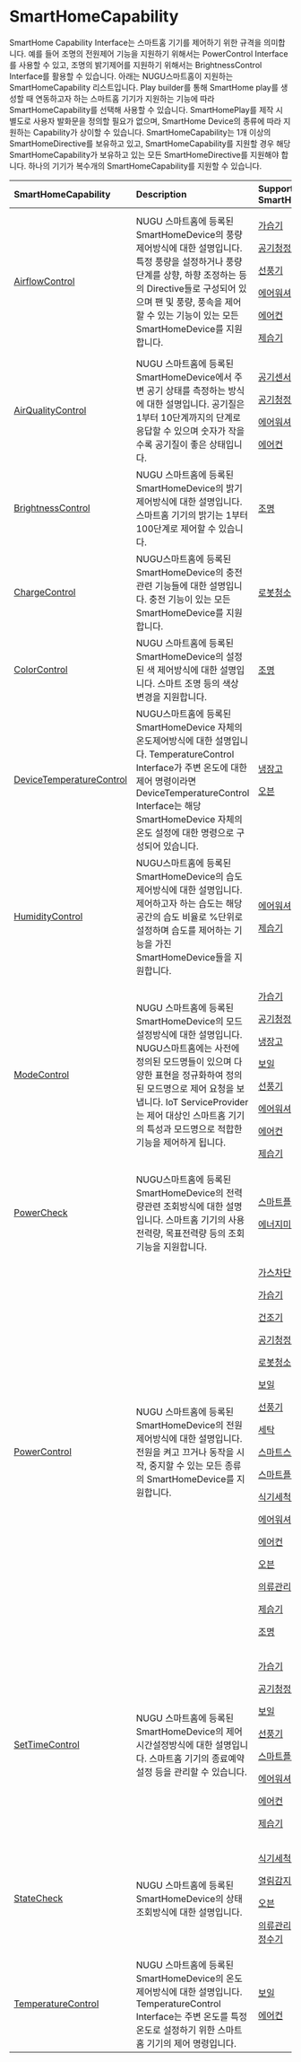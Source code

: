 # SmartHomeCapability

SmartHome Capability Interface는 스마트홈 기기를 제어하기 위한 규격을 의미합니다. 예를 들어 조명의 전원제어 기능을 지원하기 위해서는 PowerControl Interface를 사용할 수 있고, 조명의 밝기제어를 지원하기 위해서는 BrightnessControl Interface를 활용할 수 있습니다. 아래는 NUGU스마트홈이 지원하는 SmartHomeCapability 리스트입니다. Play builder를 통해 SmartHome play를 생성할 때 연동하고자 하는 스마트홈 기기가 지원하는 기능에 따라 SmartHomeCapability를 선택해 사용할 수 있습니다. SmartHomePlay를 제작 시 별도로 사용자 발화문을 정의할 필요가 없으며, SmartHome Device의 종류에 따라 지원하는 Capability가 상이할 수 있습니다. SmartHomeCapability는 1개 이상의 SmartHomeDirective를 보유하고 있고, SmartHomeCapability를 지원할 경우 해당 SmartHomeCapability가 보유하고 있는 모든 SmartHomeDirective를 지원해야 합니다. 하나의 기기가 복수개의 SmartHomeCapability를 지원할 수 있습니다.

<table>
  <thead>
    <tr>
      <th style="text-align:left">SmartHomeCapability</th>
      <th style="text-align:left">Description</th>
      <th style="text-align:left">Supported SmartHomeDevice</th>
    </tr>
  </thead>
  <tbody>
    <tr>
      <td style="text-align:left"> <a href="https://tde.sktelecom.com/wiki/pages/viewpage.action?pageId=249668001">AirflowControl</a>
      </td>
      <td style="text-align:left">NUGU &#xC2A4;&#xB9C8;&#xD2B8;&#xD648;&#xC5D0; &#xB4F1;&#xB85D;&#xB41C;
        SmartHomeDevice&#xC758; &#xD48D;&#xB7C9;&#xC81C;&#xC5B4;&#xBC29;&#xC2DD;&#xC5D0;
        &#xB300;&#xD55C; &#xC124;&#xBA85;&#xC785;&#xB2C8;&#xB2E4;. &#xD2B9;&#xC815;
        &#xD48D;&#xB7C9;&#xC744; &#xC124;&#xC815;&#xD558;&#xAC70;&#xB098; &#xD48D;&#xB7C9;
        &#xB2E8;&#xACC4;&#xB97C; &#xC0C1;&#xD5A5;, &#xD558;&#xD5A5; &#xC870;&#xC815;&#xD558;&#xB294;
        &#xB4F1;&#xC758; Directive&#xB4E4;&#xB85C; &#xAD6C;&#xC131;&#xB418;&#xC5B4;
        &#xC788;&#xC73C;&#xBA70; &#xD32C; &#xBC0F; &#xD48D;&#xB7C9;, &#xD48D;&#xC18D;&#xC744;
        &#xC81C;&#xC5B4;&#xD560; &#xC218; &#xC788;&#xB294; &#xAE30;&#xB2A5;&#xC774;
        &#xC788;&#xB294; &#xBAA8;&#xB4E0; SmartHomeDevice&#xB97C; &#xC9C0;&#xC6D0;&#xD569;&#xB2C8;&#xB2E4;.</td>
      <td
      style="text-align:left">
        <p><a href="../smarthomedevicetype/undefined-21.md">&#xAC00;&#xC2B5;&#xAE30;</a>
        </p>
        <p><a href="../smarthomedevicetype/undefined-18.md">&#xACF5;&#xAE30;&#xCCAD;&#xC815;&#xAE30;</a>
        </p>
        <p><a href="../smarthomedevicetype/undefined-14.md">&#xC120;&#xD48D;&#xAE30;</a>
        </p>
        <p><a href="../smarthomedevicetype/undefined-8.md">&#xC5D0;&#xC5B4;&#xC6CC;&#xC154;</a>
        </p>
        <p><a href="../smarthomedevicetype/undefined-7.md">&#xC5D0;&#xC5B4;&#xCEE8;</a>
        </p>
        <p><a href="../smarthomedevicetype/undefined-2.md">&#xC81C;&#xC2B5;&#xAE30;</a>
        </p>
        </td>
    </tr>
    <tr>
      <td style="text-align:left"> <a href="https://tde.sktelecom.com/wiki/pages/viewpage.action?pageId=249668000">AirQualityControl</a>
      </td>
      <td style="text-align:left">NUGU &#xC2A4;&#xB9C8;&#xD2B8;&#xD648;&#xC5D0; &#xB4F1;&#xB85D;&#xB41C;
        SmartHomeDevice&#xC5D0;&#xC11C; &#xC8FC;&#xBCC0; &#xACF5;&#xAE30; &#xC0C1;&#xD0DC;&#xB97C;
        &#xCE21;&#xC815;&#xD558;&#xB294; &#xBC29;&#xC2DD;&#xC5D0; &#xB300;&#xD55C;
        &#xC124;&#xBA85;&#xC785;&#xB2C8;&#xB2E4;. &#xACF5;&#xAE30;&#xC9C8;&#xC740;
        1&#xBD80;&#xD130; 10&#xB2E8;&#xACC4;&#xAE4C;&#xC9C0;&#xC758; &#xB2E8;&#xACC4;&#xB85C;
        &#xC751;&#xB2F5;&#xD560; &#xC218; &#xC788;&#xC73C;&#xBA70; &#xC22B;&#xC790;&#xAC00;
        &#xC791;&#xC744;&#xC218;&#xB85D; &#xACF5;&#xAE30;&#xC9C8;&#xC774; &#xC88B;&#xC740;
        &#xC0C1;&#xD0DC;&#xC785;&#xB2C8;&#xB2E4;.</td>
      <td style="text-align:left">
        <p><a href="../smarthomedevicetype/undefined-19.md">&#xACF5;&#xAE30;&#xC13C;&#xC11C;</a>
        </p>
        <p><a href="../smarthomedevicetype/undefined-18.md">&#xACF5;&#xAE30;&#xCCAD;&#xC815;&#xAE30;</a>
        </p>
        <p><a href="../smarthomedevicetype/undefined-8.md">&#xC5D0;&#xC5B4;&#xC6CC;&#xC154;</a>
        </p>
        <p><a href="../smarthomedevicetype/undefined-7.md">&#xC5D0;&#xC5B4;&#xCEE8;</a>
        </p>
      </td>
    </tr>
    <tr>
      <td style="text-align:left"> <a href="https://tde.sktelecom.com/wiki/pages/viewpage.action?pageId=249668002">BrightnessControl</a>
      </td>
      <td style="text-align:left">NUGU &#xC2A4;&#xB9C8;&#xD2B8;&#xD648;&#xC5D0; &#xB4F1;&#xB85D;&#xB41C;
        SmartHomeDevice&#xC758; &#xBC1D;&#xAE30;&#xC81C;&#xC5B4;&#xBC29;&#xC2DD;&#xC5D0;
        &#xB300;&#xD55C; &#xC124;&#xBA85;&#xC785;&#xB2C8;&#xB2E4;. &#xC2A4;&#xB9C8;&#xD2B8;&#xD648;
        &#xAE30;&#xAE30;&#xC758; &#xBC1D;&#xAE30;&#xB294; 1&#xBD80;&#xD130; 100&#xB2E8;&#xACC4;&#xB85C;
        &#xC81C;&#xC5B4;&#xD560; &#xC218; &#xC788;&#xC2B5;&#xB2C8;&#xB2E4;.</td>
      <td
      style="text-align:left"><a href="../smarthomedevicetype/undefined-1.md">&#xC870;&#xBA85;</a>
        </td>
    </tr>
    <tr>
      <td style="text-align:left"> <a href="https://tde.sktelecom.com/wiki/pages/viewpage.action?pageId=249668003">ChargeControl</a>
      </td>
      <td style="text-align:left">NUGU&#xC2A4;&#xB9C8;&#xD2B8;&#xD648;&#xC5D0; &#xB4F1;&#xB85D;&#xB41C;
        SmartHomeDevice&#xC758; &#xCDA9;&#xC804;&#xAD00;&#xB828; &#xAE30;&#xB2A5;&#xB4E4;&#xC5D0;
        &#xB300;&#xD55C; &#xC124;&#xBA85;&#xC785;&#xB2C8;&#xB2E4;. &#xCDA9;&#xC804;
        &#xAE30;&#xB2A5;&#xC774; &#xC788;&#xB294; &#xBAA8;&#xB4E0; SmartHomeDevice&#xB97C;
        &#xC9C0;&#xC6D0;&#xD569;&#xB2C8;&#xB2E4;.</td>
      <td style="text-align:left"><a href="../smarthomedevicetype/undefined-16.md">&#xB85C;&#xBD07;&#xCCAD;&#xC18C;</a>
      </td>
    </tr>
    <tr>
      <td style="text-align:left"> <a href="https://tde.sktelecom.com/wiki/pages/viewpage.action?pageId=249668004">ColorControl</a>
      </td>
      <td style="text-align:left">NUGU &#xC2A4;&#xB9C8;&#xD2B8;&#xD648;&#xC5D0; &#xB4F1;&#xB85D;&#xB41C;
        SmartHomeDevice&#xC758; &#xC124;&#xC815;&#xB41C; &#xC0C9; &#xC81C;&#xC5B4;&#xBC29;&#xC2DD;&#xC5D0;
        &#xB300;&#xD55C; &#xC124;&#xBA85;&#xC785;&#xB2C8;&#xB2E4;. &#xC2A4;&#xB9C8;&#xD2B8;
        &#xC870;&#xBA85; &#xB4F1;&#xC758; &#xC0C9;&#xC0C1; &#xBCC0;&#xACBD;&#xC744;
        &#xC9C0;&#xC6D0;&#xD569;&#xB2C8;&#xB2E4;.</td>
      <td style="text-align:left"><a href="../smarthomedevicetype/undefined-1.md">&#xC870;&#xBA85;</a>
      </td>
    </tr>
    <tr>
      <td style="text-align:left"> <a href="https://tde.sktelecom.com/wiki/pages/viewpage.action?pageId=249668005">DeviceTemperatureControl</a>
      </td>
      <td style="text-align:left">NUGU&#xC2A4;&#xB9C8;&#xD2B8;&#xD648;&#xC5D0; &#xB4F1;&#xB85D;&#xB41C;
        SmartHomeDevice &#xC790;&#xCCB4;&#xC758; &#xC628;&#xB3C4;&#xC81C;&#xC5B4;&#xBC29;&#xC2DD;&#xC5D0;
        &#xB300;&#xD55C; &#xC124;&#xBA85;&#xC785;&#xB2C8;&#xB2E4;. TemperatureControl
        Interface&#xAC00; &#xC8FC;&#xBCC0; &#xC628;&#xB3C4;&#xC5D0; &#xB300;&#xD55C;
        &#xC81C;&#xC5B4; &#xBA85;&#xB839;&#xC774;&#xB77C;&#xBA74; DeviceTemperatureControl
        Interface&#xB294; &#xD574;&#xB2F9; SmartHomeDevice &#xC790;&#xCCB4;&#xC758;
        &#xC628;&#xB3C4; &#xC124;&#xC815;&#xC5D0; &#xB300;&#xD55C; &#xBA85;&#xB839;&#xC73C;&#xB85C;
        &#xAD6C;&#xC131;&#xB418;&#xC5B4; &#xC788;&#xC2B5;&#xB2C8;&#xB2E4;.</td>
      <td
      style="text-align:left">
        <p><a href="../smarthomedevicetype/undefined-17.md">&#xB0C9;&#xC7A5;&#xACE0;</a>
        </p>
        <p><a href="../smarthomedevicetype/undefined-5.md">&#xC624;&#xBE10;</a>
        </p>
        </td>
    </tr>
    <tr>
      <td style="text-align:left"> <a href="https://tde.sktelecom.com/wiki/pages/viewpage.action?pageId=249668006">HumidityControl</a>
      </td>
      <td style="text-align:left">NUGU&#xC2A4;&#xB9C8;&#xD2B8;&#xD648;&#xC5D0; &#xB4F1;&#xB85D;&#xB41C;
        SmartHomeDevice&#xC758; &#xC2B5;&#xB3C4;&#xC81C;&#xC5B4;&#xBC29;&#xC2DD;&#xC5D0;
        &#xB300;&#xD55C; &#xC124;&#xBA85;&#xC785;&#xB2C8;&#xB2E4;. &#xC81C;&#xC5B4;&#xD558;&#xACE0;&#xC790;
        &#xD558;&#xB294; &#xC2B5;&#xB3C4;&#xB294; &#xD574;&#xB2F9; &#xACF5;&#xAC04;&#xC758;
        &#xC2B5;&#xB3C4; &#xBE44;&#xC728;&#xB85C; %&#xB2E8;&#xC704;&#xB85C; &#xC124;&#xC815;&#xD558;&#xBA70;
        &#xC2B5;&#xB3C4;&#xB97C; &#xC81C;&#xC5B4;&#xD558;&#xB294; &#xAE30;&#xB2A5;&#xC744;
        &#xAC00;&#xC9C4; SmartHomeDevice&#xB4E4;&#xC744; &#xC9C0;&#xC6D0;&#xD569;&#xB2C8;&#xB2E4;.</td>
      <td
      style="text-align:left">
        <p><a href="../smarthomedevicetype/undefined-8.md">&#xC5D0;&#xC5B4;&#xC6CC;&#xC154;</a>
        </p>
        <p><a href="../smarthomedevicetype/undefined-2.md">&#xC81C;&#xC2B5;&#xAE30;</a>
        </p>
        </td>
    </tr>
    <tr>
      <td style="text-align:left"> <a href="https://tde.sktelecom.com/wiki/pages/viewpage.action?pageId=249668007">ModeControl</a>
      </td>
      <td style="text-align:left">NUGU &#xC2A4;&#xB9C8;&#xD2B8;&#xD648;&#xC5D0; &#xB4F1;&#xB85D;&#xB41C;
        SmartHomeDevice&#xC758; &#xBAA8;&#xB4DC;&#xC124;&#xC815;&#xBC29;&#xC2DD;&#xC5D0;
        &#xB300;&#xD55C; &#xC124;&#xBA85;&#xC785;&#xB2C8;&#xB2E4;. NUGU&#xC2A4;&#xB9C8;&#xD2B8;&#xD648;&#xC5D0;&#xB294;
        &#xC0AC;&#xC804;&#xC5D0; &#xC815;&#xC758;&#xB41C; &#xBAA8;&#xB4DC;&#xBA85;&#xB4E4;&#xC774;
        &#xC788;&#xC73C;&#xBA70; &#xB2E4;&#xC591;&#xD55C; &#xD45C;&#xD604;&#xC744;
        &#xC815;&#xADDC;&#xD654;&#xD558;&#xC5EC; &#xC815;&#xC758;&#xB41C; &#xBAA8;&#xB4DC;&#xBA85;&#xC73C;&#xB85C;
        &#xC81C;&#xC5B4; &#xC694;&#xCCAD;&#xC744; &#xBCF4;&#xB0C5;&#xB2C8;&#xB2E4;.
        IoT ServiceProvider&#xB294; &#xC81C;&#xC5B4; &#xB300;&#xC0C1;&#xC778; &#xC2A4;&#xB9C8;&#xD2B8;&#xD648;
        &#xAE30;&#xAE30;&#xC758; &#xD2B9;&#xC131;&#xACFC; &#xBAA8;&#xB4DC;&#xBA85;&#xC73C;&#xB85C;
        &#xC801;&#xD569;&#xD55C; &#xAE30;&#xB2A5;&#xC744; &#xC81C;&#xC5B4;&#xD558;&#xAC8C;
        &#xB429;&#xB2C8;&#xB2E4;.</td>
      <td style="text-align:left">
        <p><a href="../smarthomedevicetype/undefined-21.md">&#xAC00;&#xC2B5;&#xAE30;</a>
        </p>
        <p><a href="../smarthomedevicetype/undefined-18.md">&#xACF5;&#xAE30;&#xCCAD;&#xC815;&#xAE30;</a>
        </p>
        <p><a href="../smarthomedevicetype/undefined-17.md">&#xB0C9;&#xC7A5;&#xACE0;</a>
        </p>
        <p><a href="../smarthomedevicetype/undefined-15.md">&#xBCF4;&#xC77C;</a>
        </p>
        <p><a href="../smarthomedevicetype/undefined-14.md">&#xC120;&#xD48D;&#xAE30;</a>
        </p>
        <p><a href="../smarthomedevicetype/undefined-8.md">&#xC5D0;&#xC5B4;&#xC6CC;&#xC154;</a>
        </p>
        <p><a href="../smarthomedevicetype/undefined-7.md">&#xC5D0;&#xC5B4;&#xCEE8;</a>
        </p>
        <p><a href="../smarthomedevicetype/undefined-2.md">&#xC81C;&#xC2B5;&#xAE30;</a>
        </p>
      </td>
    </tr>
    <tr>
      <td style="text-align:left"> <a href="https://tde.sktelecom.com/wiki/pages/viewpage.action?pageId=249668008">PowerCheck</a>
      </td>
      <td style="text-align:left">NUGU&#xC2A4;&#xB9C8;&#xD2B8;&#xD648;&#xC5D0; &#xB4F1;&#xB85D;&#xB41C;
        SmartHomeDevice&#xC758; &#xC804;&#xB825;&#xB7C9;&#xAD00;&#xB828; &#xC870;&#xD68C;&#xBC29;&#xC2DD;&#xC5D0;
        &#xB300;&#xD55C; &#xC124;&#xBA85;&#xC785;&#xB2C8;&#xB2E4;. &#xC2A4;&#xB9C8;&#xD2B8;&#xD648;
        &#xAE30;&#xAE30;&#xC758; &#xC0AC;&#xC6A9;&#xC804;&#xB825;&#xB7C9;, &#xBAA9;&#xD45C;&#xC804;&#xB825;&#xB7C9;
        &#xB4F1;&#xC758; &#xC870;&#xD68C; &#xAE30;&#xB2A5;&#xC744; &#xC9C0;&#xC6D0;&#xD569;&#xB2C8;&#xB2E4;.</td>
      <td
      style="text-align:left">
        <p><a href="../smarthomedevicetype/undefined-11.md">&#xC2A4;&#xB9C8;&#xD2B8;&#xD50C;&#xB7EC;</a>
        </p>
        <p><a href="../smarthomedevicetype/undefined-9.md">&#xC5D0;&#xB108;&#xC9C0;&#xBBF8;&#xD130;</a>
        </p>
        </td>
    </tr>
    <tr>
      <td style="text-align:left"> <a href="https://tde.sktelecom.com/wiki/pages/viewpage.action?pageId=249668009">PowerControl</a>
      </td>
      <td style="text-align:left">NUGU &#xC2A4;&#xB9C8;&#xD2B8;&#xD648;&#xC5D0; &#xB4F1;&#xB85D;&#xB41C;
        SmartHomeDevice&#xC758; &#xC804;&#xC6D0;&#xC81C;&#xC5B4;&#xBC29;&#xC2DD;&#xC5D0;
        &#xB300;&#xD55C; &#xC124;&#xBA85;&#xC785;&#xB2C8;&#xB2E4;. &#xC804;&#xC6D0;&#xC744;
        &#xCF1C;&#xACE0; &#xB044;&#xAC70;&#xB098; &#xB3D9;&#xC791;&#xC744; &#xC2DC;&#xC791;,
        &#xC911;&#xC9C0;&#xD560; &#xC218; &#xC788;&#xB294; &#xBAA8;&#xB4E0; &#xC885;&#xB958;&#xC758;
        SmartHomeDevice&#xB97C; &#xC9C0;&#xC6D0;&#xD569;&#xB2C8;&#xB2E4;.</td>
      <td
      style="text-align:left">
        <p><a href="../smarthomedevicetype/undefined.md">&#xAC00;&#xC2A4;&#xCC28;&#xB2E8;&#xAE30;</a>
        </p>
        <p><a href="../smarthomedevicetype/undefined-21.md">&#xAC00;&#xC2B5;&#xAE30;</a>
        </p>
        <p><a href="../smarthomedevicetype/undefined-20.md">&#xAC74;&#xC870;&#xAE30;</a>
        </p>
        <p><a href="../smarthomedevicetype/undefined-18.md">&#xACF5;&#xAE30;&#xCCAD;&#xC815;&#xAE30;</a>
        </p>
        <p><a href="../smarthomedevicetype/undefined-16.md">&#xB85C;&#xBD07;&#xCCAD;&#xC18C;</a>
        </p>
        <p><a href="../smarthomedevicetype/undefined-15.md">&#xBCF4;&#xC77C;</a>
        </p>
        <p><a href="../smarthomedevicetype/undefined-14.md">&#xC120;&#xD48D;&#xAE30;</a>
        </p>
        <p><a href="../smarthomedevicetype/undefined-13.md">&#xC138;&#xD0C1;</a>
        </p>
        <p><a href="../smarthomedevicetype/undefined-12.md">&#xC2A4;&#xB9C8;&#xD2B8;&#xC2A4;&#xC704;</a>
        </p>
        <p><a href="../smarthomedevicetype/undefined-11.md">&#xC2A4;&#xB9C8;&#xD2B8;&#xD50C;&#xB7EC;</a>
        </p>
        <p><a href="../smarthomedevicetype/undefined-10.md">&#xC2DD;&#xAE30;&#xC138;&#xCC99;&#xAE30;</a>
        </p>
        <p><a href="../smarthomedevicetype/undefined-8.md">&#xC5D0;&#xC5B4;&#xC6CC;&#xC154;</a>
        </p>
        <p><a href="../smarthomedevicetype/undefined-7.md">&#xC5D0;&#xC5B4;&#xCEE8;</a>
        </p>
        <p><a href="../smarthomedevicetype/undefined-5.md">&#xC624;&#xBE10;</a>
        </p>
        <p><a href="../smarthomedevicetype/undefined-4.md">&#xC758;&#xB958;&#xAD00;&#xB9AC;</a>
        </p>
        <p><a href="../smarthomedevicetype/undefined-2.md">&#xC81C;&#xC2B5;&#xAE30;</a>
        </p>
        <p><a href="../smarthomedevicetype/undefined-1.md">&#xC870;&#xBA85;</a>
        </p>
        </td>
    </tr>
    <tr>
      <td style="text-align:left"> <a href="https://tde.sktelecom.com/wiki/pages/viewpage.action?pageId=249668010">SetTimeControl</a>
      </td>
      <td style="text-align:left">NUGU &#xC2A4;&#xB9C8;&#xD2B8;&#xD648;&#xC5D0; &#xB4F1;&#xB85D;&#xB41C;
        SmartHomeDevice&#xC758; &#xC81C;&#xC5B4;&#xC2DC;&#xAC04;&#xC124;&#xC815;&#xBC29;&#xC2DD;&#xC5D0;
        &#xB300;&#xD55C; &#xC124;&#xBA85;&#xC785;&#xB2C8;&#xB2E4;. &#xC2A4;&#xB9C8;&#xD2B8;&#xD648;
        &#xAE30;&#xAE30;&#xC758; &#xC885;&#xB8CC;&#xC608;&#xC57D;&#xC124;&#xC815;
        &#xB4F1;&#xC744; &#xAD00;&#xB9AC;&#xD560; &#xC218; &#xC788;&#xC2B5;&#xB2C8;&#xB2E4;.</td>
      <td
      style="text-align:left">
        <p><a href="../smarthomedevicetype/undefined-21.md">&#xAC00;&#xC2B5;&#xAE30;</a>
        </p>
        <p><a href="../smarthomedevicetype/undefined-18.md">&#xACF5;&#xAE30;&#xCCAD;&#xC815;&#xAE30;</a>
        </p>
        <p><a href="../smarthomedevicetype/undefined-15.md">&#xBCF4;&#xC77C;</a>
        </p>
        <p><a href="../smarthomedevicetype/undefined-14.md">&#xC120;&#xD48D;&#xAE30;</a>
        </p>
        <p><a href="../smarthomedevicetype/undefined-11.md">&#xC2A4;&#xB9C8;&#xD2B8;&#xD50C;&#xB7EC;</a>
        </p>
        <p><a href="../smarthomedevicetype/undefined-8.md">&#xC5D0;&#xC5B4;&#xC6CC;&#xC154;</a>
        </p>
        <p><a href="../smarthomedevicetype/undefined-7.md">&#xC5D0;&#xC5B4;&#xCEE8;</a>
        </p>
        <p><a href="../smarthomedevicetype/undefined-2.md">&#xC81C;&#xC2B5;&#xAE30;</a>
        </p>
        </td>
    </tr>
    <tr>
      <td style="text-align:left"> <a href="https://tde.sktelecom.com/wiki/pages/viewpage.action?pageId=249668011">StateCheck</a>
      </td>
      <td style="text-align:left">NUGU &#xC2A4;&#xB9C8;&#xD2B8;&#xD648;&#xC5D0; &#xB4F1;&#xB85D;&#xB41C;
        SmartHomeDevice&#xC758; &#xC0C1;&#xD0DC;&#xC870;&#xD68C;&#xBC29;&#xC2DD;&#xC5D0;
        &#xB300;&#xD55C; &#xC124;&#xBA85;&#xC785;&#xB2C8;&#xB2E4;.</td>
      <td style="text-align:left">
        <p><a href="../smarthomedevicetype/undefined-10.md">&#xC2DD;&#xAE30;&#xC138;&#xCC99;&#xAE30;</a>
        </p>
        <p><a href="../smarthomedevicetype/undefined-6.md">&#xC5F4;&#xB9BC;&#xAC10;&#xC9C0;&#xC13C;</a>
        </p>
        <p><a href="../smarthomedevicetype/undefined-5.md">&#xC624;&#xBE10;</a>
        </p>
        <p><a href="../smarthomedevicetype/undefined-4.md">&#xC758;&#xB958;&#xAD00;&#xB9AC;<br /></a>
          <a
          href="../smarthomedevicetype/undefined-3.md">&#xC815;&#xC218;&#xAE30;</a>
        </p>
      </td>
    </tr>
    <tr>
      <td style="text-align:left"> <a href="https://tde.sktelecom.com/wiki/pages/viewpage.action?pageId=249668012">TemperatureControl</a>
      </td>
      <td style="text-align:left">NUGU &#xC2A4;&#xB9C8;&#xD2B8;&#xD648;&#xC5D0; &#xB4F1;&#xB85D;&#xB41C;
        SmartHomeDevice&#xC758; &#xC628;&#xB3C4;&#xC81C;&#xC5B4;&#xBC29;&#xC2DD;&#xC5D0;
        &#xB300;&#xD55C; &#xC124;&#xBA85;&#xC785;&#xB2C8;&#xB2E4;. TemperatureControl
        Interface&#xB294; &#xC8FC;&#xBCC0; &#xC628;&#xB3C4;&#xB97C; &#xD2B9;&#xC815;
        &#xC628;&#xB3C4;&#xB85C; &#xC124;&#xC815;&#xD558;&#xAE30; &#xC704;&#xD55C;
        &#xC2A4;&#xB9C8;&#xD2B8;&#xD648; &#xAE30;&#xAE30;&#xC758; &#xC81C;&#xC5B4;
        &#xBA85;&#xB839;&#xC785;&#xB2C8;&#xB2E4;.</td>
      <td style="text-align:left">
        <p><a href="../smarthomedevicetype/undefined-15.md">&#xBCF4;&#xC77C;</a>
        </p>
        <p><a href="../smarthomedevicetype/undefined-7.md">&#xC5D0;&#xC5B4;&#xCEE8;</a>
        </p>
      </td>
    </tr>
  </tbody>
</table>